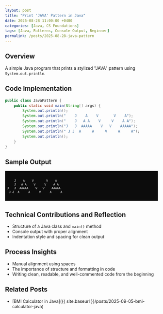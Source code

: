 ```yaml
---
layout: post
title: "Print 'JAVA' Pattern in Java"
date: 2025-08-28 11:00:00 +0400
categories: [Java, CS Foundations]
tags: [Java, Patterns, Console Output, Beginner]
permalink: /posts/2025-08-28-java-pattern
---
```


## Overview
A simple Java program that prints a stylized "JAVA" pattern using `System.out.println`.

## Code Implementation

```java
public class JavaPattern {
    public static void main(String[] args) {
        System.out.println();
        System.out.println("    J    A    V       V    A");
        System.out.println("    J   A A    V     V    A A");
        System.out.println("J   J  AAAAA    V   V    AAAAA");
        System.out.println(" J J  A     A     V     A     A");
        System.out.println();
    }
}
```

## Sample Output
![Console output showing the word JAVA printed in a stylized format](/assets/img/java-pattern.png)

## Technical Contributions and Reflection
- Structure of a Java class and `main()` method
- Console output with proper alignment
- Indentation style and spacing for clean output

## Process Insights
- Manual alignment using spaces
- The importance of structure and formatting in code
- Writing clean, readable, and well-commented code from the beginning

## Related Posts
- [BMI Calculator in Java]({{ site.baseurl }}/posts/2025-09-05-bmi-calculator-java)
